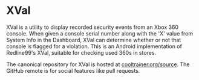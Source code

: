 XVal
====

XVal is a utility to display recorded security events from an Xbox 360 console. When given a console serial number along with the 'X' value from System Info in the Dashboard, XVal can determine whether or not that console is flagged for a violation. This is an Android implementation of Redline99's XVal, suitable for checking used 360s in stores.

The canonical repository for XVal is hosted at [cooltrainer.org/source](https://cooltrainer.org/source/). The GitHub remote is for social features like pull requests.

